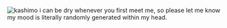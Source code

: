 ![kashimo](https://i.pinimg.com/736x/20/c2/20/20c2207ba14688ec49ada448d920819a.jpg)
i can be dry whenever you first meet me, so please let me know
my mood is literally randomly generated within my head.
